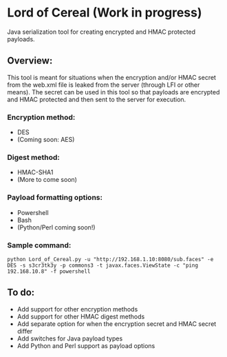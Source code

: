 # Lord of Cereal (Work in progress)
Java serialization tool for creating encrypted and HMAC protected payloads.

## Overview:
This tool is meant for situations when the encryption and/or HMAC secret from the web.xml file is leaked from the server (through LFI or other means). The secret can be used in this tool so that payloads are encrypted and HMAC protected and then sent to the server for execution.  

### Encryption method:
* DES
* (Coming soon: AES)

### Digest method:
* HMAC-SHA1
* (More to come soon)

### Payload formatting options:
* Powershell
* Bash
* (Python/Perl coming soon!)

### Sample command:
`python Lord_of_Cereal.py -u "http://192.168.1.10:8080/sub.faces" -e DES -s s3cr3tk3y -p commons3 -t javax.faces.ViewState -c "ping 192.168.10.8" -f powershell`

## To do:
* Add support for other encryption methods
* Add support for other HMAC digest methods
* Add separate option for when the encryption secret and HMAC secret differ
* Add switches for Java payload types
* Add Python and Perl support as payload options
